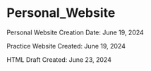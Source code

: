 # Personal_Website
Personal Website Creation Date: June 19, 2024

Practice Website Created: June 19, 2024

HTML Draft Created: June 23, 2024
